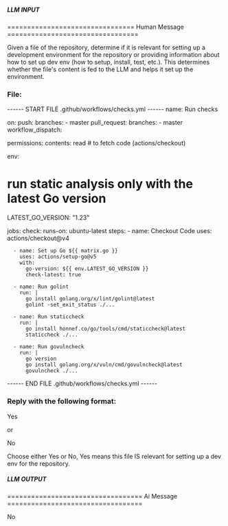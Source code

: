 ##### LLM INPUT #####
================================ Human Message =================================

Given a file of the repository, determine if it is relevant for setting up a development environment for the repository or providing information about how to set up dev env (how to setup, install, test, etc.). This determines whether the file's content is fed to the LLM and helps it set up the environment.

### File:
------ START FILE .github/workflows/checks.yml ------
name: Run checks

on:
  push:
    branches:
      - master
  pull_request:
    branches:
      - master
  workflow_dispatch:

permissions:
  contents: read #  to fetch code (actions/checkout)

env:
  # run static analysis only with the latest Go version
  LATEST_GO_VERSION: "1.23"

jobs:
  check:
    runs-on: ubuntu-latest
    steps:
      - name: Checkout Code
        uses: actions/checkout@v4

      - name: Set up Go ${{ matrix.go }}
        uses: actions/setup-go@v5
        with:
          go-version: ${{ env.LATEST_GO_VERSION }}
          check-latest: true

      - name: Run golint
        run: |
          go install golang.org/x/lint/golint@latest
          golint -set_exit_status ./...

      - name: Run staticcheck
        run: |
          go install honnef.co/go/tools/cmd/staticcheck@latest
          staticcheck ./...

      - name: Run govulncheck
        run: |
          go version
          go install golang.org/x/vuln/cmd/govulncheck@latest
          govulncheck ./...



------ END FILE .github/workflows/checks.yml ------

### Reply with the following format:

<rel>Yes</rel>

or

<rel>No</rel>

Choose either Yes or No, Yes means this file IS relevant for setting up a dev env for the repository.

##### LLM OUTPUT #####
================================== Ai Message ==================================

<rel>No</rel>